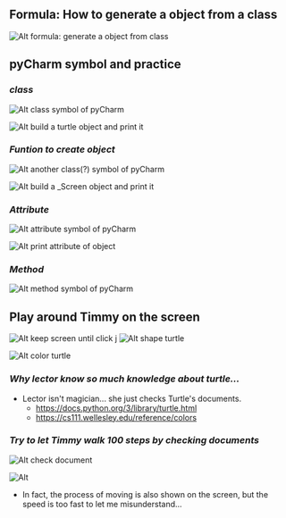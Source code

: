## **Formula: How to generate a object from a class**

![Alt formula: generate a object from class](pic/01.jpg)

## **pyCharm symbol and practice**

### _class_

![Alt class symbol of pyCharm](pic/02.jpg)

![Alt build a turtle object  and print it](pic/03.jpg)

### _Funtion to create object_

![Alt another class(?) symbol of pyCharm](pic/04.jpg)

![Alt build a _Screen object and print it](pic/05.jpg)

### _Attribute_

![Alt attribute symbol of pyCharm](pic/06.jpg)

![Alt print attribute of object](pic/07.jpg)

### _Method_

![Alt method symbol of pyCharm](pic/08.jpg)

## **Play around Timmy on the screen**

![Alt keep screen until click](pic/09.jpg)
j
![Alt shape turtle](pic/10.jpg)

![Alt color turtle](pic/11.jpg)

### _Why lector know so much knowledge about turtle..._

- Lector isn't magician... she just checks Turtle's documents.
  - https://docs.python.org/3/library/turtle.html
  - https://cs111.wellesley.edu/reference/colors

### _Try to let Timmy walk 100 steps by checking documents_

![Alt check document](pic/12.jpg)

![Alt](pic/13.jpg)

- In fact, the process of moving is also shown on the screen, but the speed is too fast to let me misunderstand...
